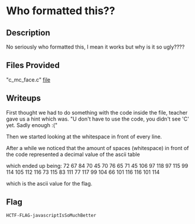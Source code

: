 # Who formatted this??

## Description
No seriously who formatted this, I mean it works but why is it so ugly????

## Files Provided
"c_mc_face.c" [file](./who%20Formatted%20This/c_mc_face.c)

## Writeups
First thought we had to do something with the code inside the file, teacher gave us a hint which was. "U don't have to use the code, you didn't see 'C' yet. Sadly enough :("

Then we started looking at the whitespace in front of every line.

After a while we noticed that the amount of spaces (whitespace) in front of the code represented a decimal value of the ascii table

which ended up being:
72 67 84 70 45 70 76 65 71 45 106 97 118 97 115 99 114 105 112 116 73 115 83 111 77 117 99 104 66 101 116 116 101 114

which is the ascii value for the flag.

## Flag
```
HCTF-FLAG-javascriptIsSoMuchBetter
```
